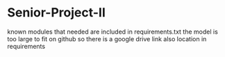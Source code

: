# Senior-Project-II

known modules that needed are included in requirements.txt
the model is too large to fit on github so there is a google drive link also location in requirements
